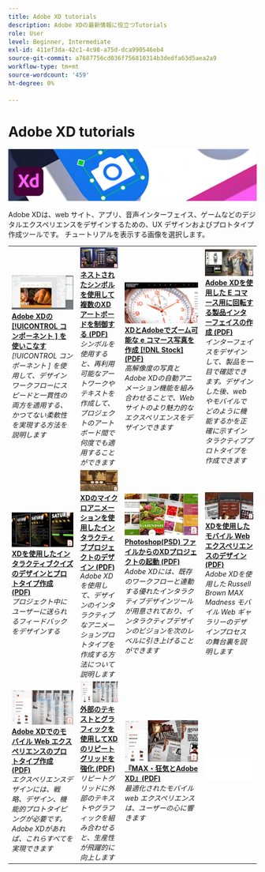 ```yaml
---
title: Adobe XD tutorials
description: Adobe XDの最新情報に役立つTutorials
role: User
level: Beginner, Intermediate
exl-id: 411ef3da-42c1-4c98-a75d-dca990546eb4
source-git-commit: a7687756cd036f756810314b3dedfa63d5aea2a9
workflow-type: tm+mt
source-wordcount: '459'
ht-degree: 0%

---
```


# Adobe XD tutorials

![Creative CloudHero Image](../assets/XD.jpg)

Adobe XDは、web サイト、アプリ、音声インターフェイス、ゲームなどのデジタルエクスペリエンスをデザインするための、UX デザインおよびプロトタイプ作成ツールです。 チュートリアルを表示する画像を選択します。

<table>
<tr>
 <td>
   <a href="components.md">
      <img alt="Adobe XDのコンポーネントの使い方" src="assets/Componentsxd.jpg" />
   </a>
    <div>
   <a href="components.md"><strong>Adobe XDの [!UICONTROL コンポーネント ] を使いこなす</strong></a>
    </div>
    <em>[!UICONTROL コンポーネント ] を使用して、デザインワークフローにスピードと一貫性の両方を適用する、かつてない柔軟性を実現する方法を説明します</em>
    <br>
  </td>
  <td>
   <a href="assets/ControlMultipleXDArtboardswithNestedSymbols.pdf" target="_blank">
      <img alt="ネストされたシンボルを使用して複数のXDアートボードを制御する" src="assets/ControlMultipleXDArtboardswithNestedSymbols.jpg" />
   </a>
    <div>
   <a href="assets/ControlMultipleXDArtboardswithNestedSymbols.pdf" target="_blank"><strong>ネストされたシンボルを使用して複数のXDアートボードを制御する (PDF)</strong></a>
    </div>
    <em>シンボルを使用すると、再利用可能なアートワークやテキストを作成して、プロジェクトのアートボード間で何度でも適用することができます</em>
    <br>
  </td>
  <td>
   <a href="assets/CreateaZoomableeCommercePhotowithXDandAdobeStock.pdf" target="_blank">
      <img alt="XDとAdobeでズーム可能な e コマース写真を作成 [!DNL Stock]" src="assets/CreateaZoomableeCommercePhotowithXDandAdobeStock.jpg" />
   </a>
    <div>
   <a href="assets/CreateaZoomableeCommercePhotowithXDandAdobeStock.pdf" target="_blank"><strong>XDとAdobeでズーム可能な e コマース写真を作成 [!DNL Stock] (PDF)</strong></a>
    </div>
    <em>高解像度の写真とAdobe XDの自動アニメーション機能を組み合わせることで、Web サイトのより魅力的なエクスペリエンスをデザインできます</em>
    <br>
  </td>
  <td>
   <a href="assets/CreatingaRotatingProductInterfaceforECommercewithAdobeXD.pdf" target="_blank">
      <img alt="Adobe XDを使用した E コマース用に回転する製品インターフェイスの作成" src="assets/CreatingaRotatingProductInterfaceforECommercewithAdobeXD.jpg" />
   </a>
    <div>
   <a href="assets/CreatingaRotatingProductInterfaceforECommercewithAdobeXD.pdf" target="_blank"><strong>Adobe XDを使用した E コマース用に回転する製品インターフェイスの作成 (PDF)</strong></a>
    </div>
    <em>インターフェイスをデザインして、製品を一目で確認できます。デザインした後、web やモバイルでどのように機能するかを正確に示すインタラクティブプロトタイプを作成できます</em>
    <br>
  </td>
</tr>
<tr>
  <td>
   <a href="assets/DesignandPrototypeanInteractiveQuizwithXD.pdf" target="_blank">
      <img alt="XDでインタラクティブクイズのデザインとプロトタイプを作成" src="assets/DesignandPrototypeanInteractiveQuizwithXD.jpg" />
   </a>
    <div>
   <a href="assets/DesignandPrototypeanInteractiveQuizwithXD.pdf" target="_blank"><strong>XDを使用したインタラクティブクイズのデザインとプロトタイプ作成 (PDF)</strong></a>
    </div>
    <em>プロジェクト中にユーザーに送られるフィードバックをデザインする</em>
    <br>
  </td>
  <td>
   <a href="assets/DesignInteractiveProjectswithMicroAnimationsinXD.pdf" target="_blank">
      <img alt="XDのマイクロアニメーションを使用したインタラクティブプロジェクトのデザイン" src="assets/DesignInteractiveProjectswithMicroAnimationsinXD.jpg" />
   </a>
    <div>
   <a href="assets/DesignInteractiveProjectswithMicroAnimationsinXD.pdf" target="_blank"><strong>XDのマイクロアニメーションを使用したインタラクティブプロジェクトのデザイン (PDF)</strong></a>
    </div>
    <em>Adobe XDを使用して、デザインのインタラクティブなアニメーションプロトタイプを作成する方法について説明します</em>
    <br>
  </td>
  <td>
   <a href="assets/JumpstartyourXDProjectfromaPhotoshopFile.pdf" target="_blank">
      <img alt="Photoshop(PSD) ファイルからXDプロジェクトを起動" src="assets/JumpstartyourXDProjectfromaPhotoshopFile.jpg" />
   </a>
    <div>
   <a href="assets/JumpstartyourXDProjectfromaPhotoshopFile.pdf" target="_blank"><strong>Photoshop(PSD) ファイルからのXDプロジェクトの起動 (PDF)</strong></a>
    </div>
    <em>Adobe XDには、既存のワークフローと連動する優れたインタラクティブデザインツールが用意されており、インタラクティブデザインのビジョンを次のレベルに引き上げることができます</em>
    <br>
  </td>
  <td>
   <a href="assets/MobileWebExperienceswithXD.pdf" target="_blank">
      <img alt="XDを使用したモバイル Web エクスペリエンスのデザイン" src="assets/MobileWebExperienceswithXD.jpg" />
   </a>
    <div>
   <a href="assets/MobileWebExperienceswithXD.pdf" target="_blank"><strong>XDを使用したモバイル Web エクスペリエンスのデザイン (PDF)</strong></a>
    </div>
    <em>Adobe XDを使用した Russell Brown MAX Madness モバイル Web ギャラリーのデザインプロセスの舞台裏を説明します</em>
    <br>
  </td>
</tr>
<tr>
  <td>
   <a href="assets/PrototypeaMobileWebExperiencewithAdobeXD.pdf" target="_blank">
      <img alt="Adobe XDでのモバイル Web エクスペリエンスのプロトタイプ作成" src="assets/PrototypeaMobileWebExperiencewithAdobeXD.jpg" />
   </a>
    <div>
   <a href="assets/PrototypeaMobileWebExperiencewithAdobeXD.pdf" target="_blank"><strong>Adobe XDでのモバイル Web エクスペリエンスのプロトタイプ作成 (PDF)</strong></a>
    </div>
    <em>エクスペリエンスデザインには、戦略、デザイン、機能的プロトタイピングが必要です。Adobe XDがあれば、これらすべてを実現できます</em>
    <br>
  </td>
  <td>
   <a href="assets/PrototypeaMobileWebExperiencewithAdobeXD.pdf" target="_blank">
      <img alt="外部テキストとグラフィックを使用してXDのリピートグリッドを強化" src="assets/PrototypeaMobileWebExperiencewithAdobeXD.jpg" />
   </a>
    <div>
   <a href="assets/PrototypeaMobileWebExperiencewithAdobeXD.pdf" target="_blank"><strong>外部のテキストとグラフィックを使用してXDのリピートグリッドを強化 (PDF)</strong></a>
    </div>
    <em>リピートグリッドに外部のテキストやグラフィックを組み合わせると、生産性が飛躍的に向上します</em>
    <br>
  </td>
  <td>
   <a href="assets/BehindtheScenesofMAXMadnesswithAdobeXD.pdf" target="_blank">
      <img alt="Adobe XDとMAX・狂気の舞台裏" src="assets/BehindtheScenesofMAXMadnesswithAdobeXD.jpg" />
   </a>
    <div>
   <a href="assets/BehindtheScenesofMAXMadnesswithAdobeXD.pdf" target="_blank"><strong>『MAX・狂気とAdobe XD』(PDF)</strong></a>
    </div>
    <em>最適化されたモバイル web エクスペリエンスは、ユーザーの心に響きます</em>
    <br>
  </td>
  <td>
    <img alt="スペーサー" src="../assets/Whitespacer.png" />
    <div>
    <br>
  </td>
</tr>
</table>
